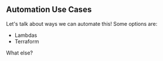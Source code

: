 ## Automation Use Cases

Let's talk about ways we can automate this! 
Some options are:
* Lambdas
* Terraform

What else?
